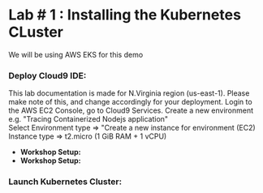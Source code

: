 # Lab # 1 : Installing the Kubernetes CLuster
We will be using AWS EKS for this demo

### Deploy Cloud9 IDE:
This lab documentation is made for N.Virginia region (us-east-1). Please make note of this, and change accordingly for your deployment.
Login to the AWS EC2 Console, go to Cloud9 Services. Create a new environment e.g. "Tracing Containerized Nodejs application" <br/>
Select Environment type => "Create a new instance for environment (EC2)<br/>
Instance type => t2.micro (1 GiB RAM + 1 vCPU)


* **Workshop Setup:**
* **Workshop Setup:**
### Launch Kubernetes Cluster:

